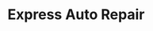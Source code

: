 ---
title: "Express Auto Repair"
url: /camden/express-auto-repair-north-27th-street/
shop: car repair
---